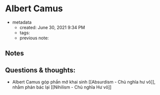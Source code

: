 # Albert Camus

- metadata
	- created: June 30, 2021 9:34 PM
	- tags:
	- previous note:

## Notes

## Questions & thoughts:
- Albert Camus góp phần mở khai sinh [[Absurdism - Chủ nghĩa hư vô]], nhằm phản bác lại  [[Nihilism - Chủ nghĩa Hư vô]]

